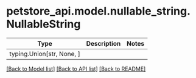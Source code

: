 # petstore_api.model.nullable_string.NullableString

Type | Description | Notes
------------- | ------------- | -------------
typing.Union[str, None, ] | | 

[[Back to Model list]](../../README.md#documentation-for-models) [[Back to API list]](../../README.md#documentation-for-api-endpoints) [[Back to README]](../../README.md)

